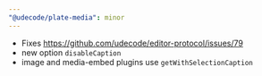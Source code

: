 ```yaml
---
"@udecode/plate-media": minor
---
```


- Fixes https://github.com/udecode/editor-protocol/issues/79
- new option `disableCaption`
- image and media-embed plugins use `getWithSelectionCaption`
